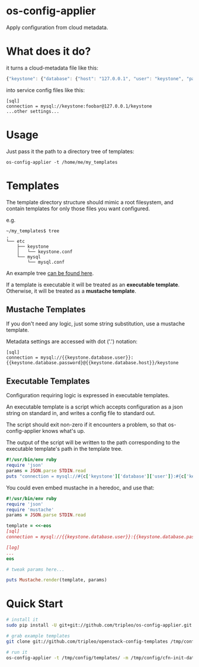 os-config-applier
=================

Apply configuration from cloud metadata.


# What does it do?

it turns a cloud-metadata file like this:
```javascript
{"keystone": {"database": {"host": "127.0.0.1", "user": "keystone", "password": "foobar"}}}
```
into service config files like this:
```
[sql]
connection = mysql://keystone:foobar@127.0.0.1/keystone
...other settings...
```

# Usage

Just pass it the path to a directory tree of templates:
```
os-config-applier -t /home/me/my_templates
```

# Templates

The template directory structure should mimic a root filesystem, and contain templates for only those files you want configured.

e.g.
```
~/my_templates$ tree
.
└── etc
    ├── keystone
    │   └── keystone.conf
    └── mysql
        └── mysql.conf
```

An example tree [can be found here](https://github.com/tripleo/openstack_config_templates).

If a template is executable it will be treated as an **executable template**.
Otherwise, it will be treated as a **mustache template**.

## Mustache Templates

If you don't need any logic, just some string substitution, use a mustache template.

Metadata settings are accessed with dot ('.') notation:

```
[sql]
connection = mysql://{{keystone.database.user}}:{{keystone.database.password}@{{keystone.database.host}}/keystone
```

## Executable Templates

Configuration requiring logic is expressed in executable templates.

An executable template is a script which accepts configuration as a json string on standard in, and writes a config file to standard out.

The script should exit non-zero if it encounters a problem, so that os-config-applier knows what's up.

The output of the script will be written to the path corresponding to the executable template's path in the template tree.


```ruby
#!/usr/bin/env ruby
require 'json'
params = JSON.parse STDIN.read
puts "connection = mysql://#{c['keystone']['database']['user']}:#{c['keystone']['database']['password']}@#{c['keystone']['database']['host']}/keystone"
```

You could even embed mustache in a heredoc, and use that:
```ruby
#!/usr/bin/env ruby
require 'json'
require 'mustache'
params = JSON.parse STDIN.read

template = <<-eos
[sql]
connection = mysql://{{keystone.database.user}}:{{keystone.database.password}}@{{keystone.database.host}}/keystone

[log]
...
eos

# tweak params here...

puts Mustache.render(template, params)
```

# Quick Start
```bash
# install it
sudo pip install -U git+git://github.com/tripleo/os-config-applier.git

# grab example templates
git clone git://github.com/tripleo/openstack-config-templates /tmp/config

# run it
os-config-applier -t /tmp/config/templates/ -m /tmp/config/cfn-init-data.example -o /tmp/config_output
```
